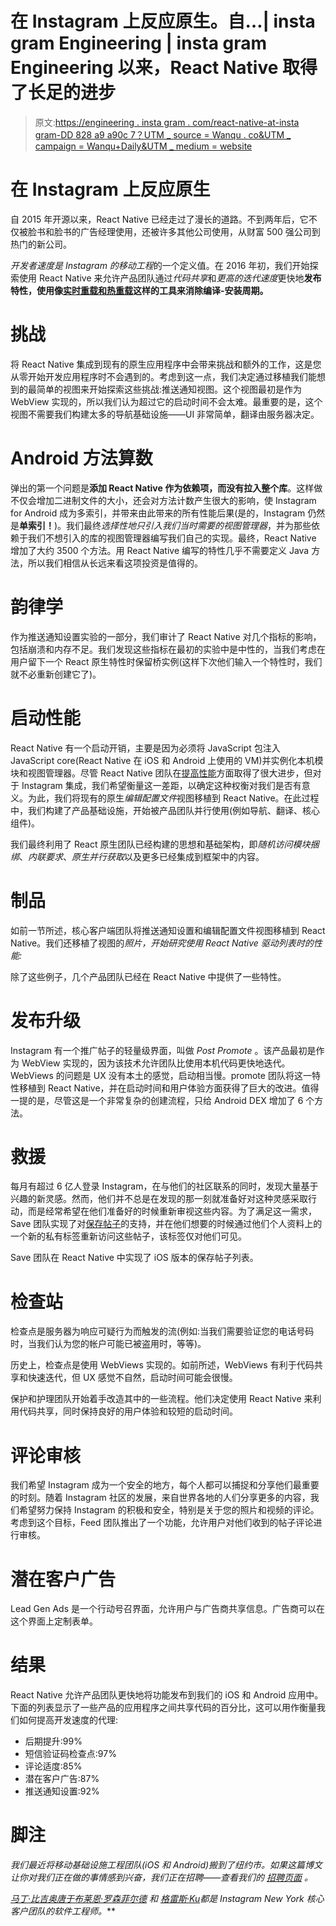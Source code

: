 # 在 Instagram 上反应原生。自…| insta gram Engineering | insta gram Engineering 以来，React Native 取得了长足的进步

> 原文:[https://engineering . insta gram . com/react-native-at-insta gram-DD 828 a9 a90c 7？UTM _ source = Wanqu . co&UTM _ campaign = Wanqu+Daily&UTM _ medium = website](https://engineering.instagram.com/react-native-at-instagram-dd828a9a90c7?utm_source=wanqu.co&utm_campaign=Wanqu+Daily&utm_medium=website)

# 在 Instagram 上反应原生

自 2015 年开源以来，React Native 已经走过了漫长的道路。不到两年后，它不仅被脸书和脸书的广告经理使用，还被许多其他公司使用，从财富 500 强公司到热门的新公司。

*开发者速度是 Instagram 的移动工程*的一个定义值。在 2016 年初，我们开始探索使用 React Native 来允许产品团队通过*代码共享*和*更高的迭代速度*更快地**发布特性，使用像[实时重载和热重载](https://facebook.github.io/react-native/blog/2016/03/24/introducing-hot-reloading.html)这样的工具来消除编译-安装周期。**

# 挑战

将 React Native 集成到现有的原生应用程序中会带来挑战和额外的工作，这是您从零开始开发应用程序时不会遇到的。考虑到这一点，我们决定通过移植我们能想到的最简单的视图来开始探索这些挑战:推送通知视图。这个视图最初是作为 WebView 实现的，所以我们认为超过它的启动时间不会太难。最重要的是，这个视图不需要我们构建太多的导航基础设施——UI 非常简单，翻译由服务器决定。



# Android 方法算数

弹出的第一个问题是**添加 React Native 作为依赖项，而没有拉入整个库**。这样做不仅会增加二进制文件的大小，还会对方法计数产生很大的影响，使 Instagram for Android 成为多索引，并带来由此带来的所有性能后果(是的，Instagram 仍然是**单索引！**)。我们最终*选择性地只引入我们当时需要的视图管理器*，并为那些依赖于我们不想引入的库的视图管理器编写我们自己的实现。最终，React Native 增加了大约 3500 个方法。用 React Native 编写的特性几乎不需要定义 Java 方法，所以我们相信从长远来看这项投资是值得的。

# 韵律学

作为推送通知设置实验的一部分，我们审计了 React Native 对几个指标的影响，包括崩溃和内存不足。我们发现这些指标在最初的实验中是中性的，当我们考虑在用户留下一个 React 原生特性时保留桥实例(这样下次他们输入一个特性时，我们就不必重新创建它了)。

# 启动性能

React Native 有一个启动开销，主要是因为必须将 JavaScript 包注入 JavaScript core(React Native 在 iOS 和 Android 上使用的 VM)并实例化本机模块和视图管理器。尽管 React Native 团队在[提高性能](https://code.facebook.com/posts/895897210527114/dive-into-react-native-performance/)方面取得了很大进步，但对于 Instagram 集成，我们希望衡量这一差距，以确定这种权衡对我们是否有意义。为此，我们将现有的原生*编辑配置文件*视图移植到 React Native。在此过程中，我们构建了产品基础设施，开始被产品团队并行使用(例如导航、翻译、核心组件)。



我们最终利用了 React 原生团队已经构建的思想和基础架构，即*随机访问模块捆绑*、*内联要求*、*原生并行获取*以及更多已经集成到框架中的内容。

# 制品

如前一节所述，核心客户端团队将推送通知设置和编辑配置文件视图移植到 React Native。我们还移植了视图的*照片，开始研究使用 React Native 驱动列表时的性能:*



除了这些例子，几个产品团队已经在 React Native 中提供了一些特性。

# 发布升级

Instagram 有一个推广帖子的轻量级界面，叫做 *Post Promote* 。该产品最初是作为 WebView 实现的，因为该技术允许团队比使用本机代码更快地迭代。WebViews 的问题是 UX 没有本土的感觉，启动相当慢。promote 团队将这一特性移植到 React Native，并在启动时间和用户体验方面获得了巨大的改进。值得一提的是，尽管这是一个非常复杂的创建流程，只给 Android DEX 增加了 6 个方法。



# 救援

每月有超过 6 亿人登录 Instagram，在与他们的社区联系的同时，发现大量基于兴趣的新灵感。然而，他们并不总是在发现的那一刻就准备好对这种灵感采取行动，而是经常希望在他们准备好的时候重新审视这些内容。为了满足这一需求，Save 团队实现了对[保存帖子](http://blog.instagram.com/post/154465796577/161214-savedposts)的支持，并在他们想要的时候通过他们个人资料上的一个新的私有标签重新访问这些帖子，该标签仅对他们可见。

Save 团队在 React Native 中实现了 iOS 版本的保存帖子列表。



# 检查站

检查点是服务器为响应可疑行为而触发的流(例如:当我们需要验证您的电话号码时，当我们认为您的帐户可能已被盗用时，等等)。

历史上，检查点是使用 WebViews 实现的。如前所述，WebViews 有利于代码共享和快速迭代，但 UX 感觉不自然，启动时间可能会很慢。

保护和护理团队开始着手改造其中的一些流程。他们决定使用 React Native 来利用代码共享，同时保持良好的用户体验和较短的启动时间。



# 评论审核

我们希望 Instagram 成为一个安全的地方，每个人都可以捕捉和分享他们最重要的时刻。随着 Instagram 社区的发展，来自世界各地的人们分享更多的内容，我们希望努力保持 Instagram 的积极和安全，特别是关于您的照片和视频的评论。考虑到这个目标，Feed 团队推出了一个功能，允许用户对他们收到的帖子评论进行审核。



# 潜在客户广告

Lead Gen Ads 是一个行动号召界面，允许用户与广告商共享信息。广告商可以在这个界面上定制表单。



# 结果

React Native 允许产品团队更快地将功能发布到我们的 iOS 和 Android 应用中。下面的列表显示了一些产品的应用程序之间共享代码的百分比，这可以用作衡量我们如何提高开发速度的代理:

*   后期提升:99%
*   短信验证码检查点:97%
*   评论适度:85%
*   潜在客户广告:87%
*   推送通知设置:92%

# 脚注

*我们最近将移动基础设施工程团队(iOS 和 Android)搬到了纽约市。如果这篇博文让你对我们正在做的事情感到兴奋，我们正在招聘——查看我们的* [*招聘页面*](https://www.instagram.com/about/jobs/) *。*

[*马丁·比吉奥*](https://twitter.com/martinbigio)*[*唐于*](http://github.com/donyu)*[*布莱恩·罗森菲尔德*](https://www.instagram.com/brosenfeld/) *和* [*格雷斯·Ku*](http://twitter.com/cakerug)*都是 Instagram New York 核心客户团队的软件工程师。***















